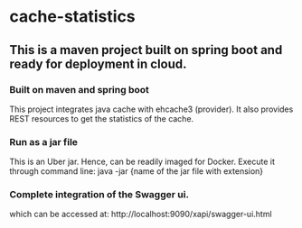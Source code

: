# cache-statistics
## This is a maven project built on spring boot and ready for deployment in cloud.

### Built on maven and spring boot
This project integrates java cache with ehcache3 (provider). It also provides REST resources to get the statistics of the cache.
### Run as a jar file
This is an Uber jar. Hence, can be readily imaged for Docker. Execute it through command line: java -jar {name of the jar file with extension}
### Complete integration of the Swagger ui.
which can be accessed at: http://localhost:9090/xapi/swagger-ui.html


